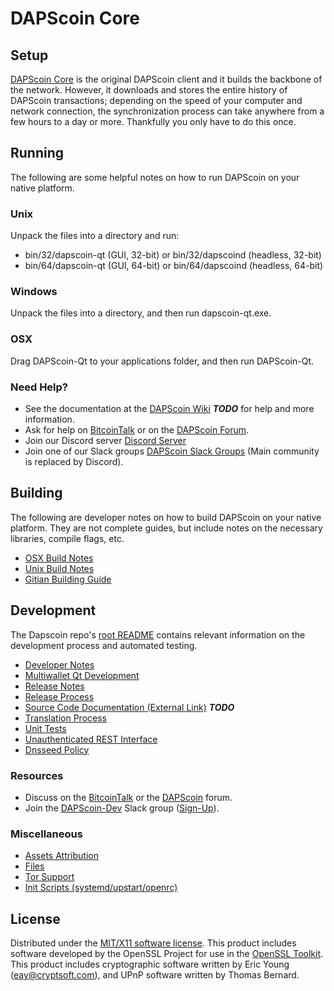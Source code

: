 DAPScoin Core
=====================

Setup
---------------------
[DAPScoin Core](http://dapscoin.org/wallet) is the original DAPScoin client and it builds the backbone of the network. However, it downloads and stores the entire history of DAPScoin transactions; depending on the speed of your computer and network connection, the synchronization process can take anywhere from a few hours to a day or more. Thankfully you only have to do this once.

Running
---------------------
The following are some helpful notes on how to run DAPScoin on your native platform.

### Unix

Unpack the files into a directory and run:

- bin/32/dapscoin-qt (GUI, 32-bit) or bin/32/dapscoind (headless, 32-bit)
- bin/64/dapscoin-qt (GUI, 64-bit) or bin/64/dapscoind (headless, 64-bit)

### Windows

Unpack the files into a directory, and then run dapscoin-qt.exe.

### OSX

Drag DAPScoin-Qt to your applications folder, and then run DAPScoin-Qt.

### Need Help?

* See the documentation at the [DAPScoin Wiki](https://en.bitcoin.it/wiki/Main_Page) ***TODO***
for help and more information.
* Ask for help on [BitcoinTalk](https://bitcointalk.org/index.php?topic=1262920.0) or on the [DAPScoin Forum](http://forum.dapscoin.org/).
* Join our Discord server [Discord Server](https://discord.dapscoin.org)
* Join one of our Slack groups [DAPScoin Slack Groups](https://dapscoin.org/slack-logins/) (Main community is replaced by Discord).

Building
---------------------
The following are developer notes on how to build DAPScoin on your native platform. They are not complete guides, but include notes on the necessary libraries, compile flags, etc.

- [OSX Build Notes](build-osx.md)
- [Unix Build Notes](build-unix.md)
- [Gitian Building Guide](gitian-building.md)

Development
---------------------
The Dapscoin repo's [root README](https://github.com/DAPScoin-Project/DAPScoin/blob/master/README.md) contains relevant information on the development process and automated testing.

- [Developer Notes](developer-notes.md)
- [Multiwallet Qt Development](multiwallet-qt.md)
- [Release Notes](release-notes.md)
- [Release Process](release-process.md)
- [Source Code Documentation (External Link)](https://dev.visucore.com/bitcoin/doxygen/) ***TODO***
- [Translation Process](translation_process.md)
- [Unit Tests](unit-tests.md)
- [Unauthenticated REST Interface](REST-interface.md)
- [Dnsseed Policy](dnsseed-policy.md)

### Resources

* Discuss on the [BitcoinTalk](https://bitcointalk.org/index.php?topic=1262920.0) or the [DAPScoin](http://forum.dapscoin.org/) forum.
* Join the [DAPScoin-Dev](https://dapscoin-dev.slack.com/) Slack group ([Sign-Up](https://dapscoin-dev.herokuapp.com/)).

### Miscellaneous
- [Assets Attribution](assets-attribution.md)
- [Files](files.md)
- [Tor Support](tor.md)
- [Init Scripts (systemd/upstart/openrc)](init.md)

License
---------------------
Distributed under the [MIT/X11 software license](http://www.opensource.org/licenses/mit-license.php).
This product includes software developed by the OpenSSL Project for use in the [OpenSSL Toolkit](https://www.openssl.org/). This product includes
cryptographic software written by Eric Young ([eay@cryptsoft.com](mailto:eay@cryptsoft.com)), and UPnP software written by Thomas Bernard.
